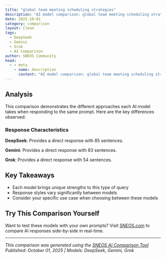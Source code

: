 ```yaml
---
title: "global team meeting scheduling strategies"
description: "AI model comparison: global team meeting scheduling strategies..."
date: 2025-10-01
category: comparison
layout: Clean
tags:
  - DeepSeek
  - Gemini
  - Grok
  - AI Comparison
author: SNEOS Community
head:
  - - meta
    - name: description
      content: "AI model comparison: global team meeting scheduling strategies..."
---
```


<ChatComparison
  title="global team meeting scheduling strategies"
  prompt="global team meeting scheduling strategies"
  :responses='{
    "DeepSeek": "Of course. Scheduling global team meetings is a classic challenge in modern work. It requires a blend of strategy, technology, and empathy.\n\nHere is a comprehensive guide to global team meeting scheduling strategies, broken down into principles, practical tactics, and tools.\n\n### The Golden Rule: Rotate the Pain\n\nThe single most important principle is **fairness**. No single team or region should consistently bear the burden of an inconvenient meeting time. The \u0022pain\u0022 of an early morning or late night should be shared and rotated. This builds trust and shows respect for everyone\u0027s personal time.\n\n---\n\n### I. Foundational Strategies \u0026 Mindset\n\nBefore you even open a calendar, adopt these mindsets.\n\n**1. Asynchronous-First Culture:**\n*   **Question the Need:** Before scheduling, ask: \u0022Could this be handled asynchronously?\u0022 Use tools like Slack, Microsoft Teams, Loom (for video updates), or shared documents (Google Docs, Notion) for updates, brainstorming, and decision-making that don\u0027t require real-time interaction.\n*   **Define a Clear Purpose:** Every meeting must have a clear agenda and goal. If you can\u0027t define it, don\u0027t schedule it.\n\n**2. Establish Core Collaboration Hours:**\n*   Identify a 3-4 hour window where *everyone\u0027s* working hours overlap. This is your sacred time for live collaboration, crucial meetings, and workshops.\n*   **Example:** A team with members in London (GMT), New York (EST), and Singapore (SGT) might have a core window of 9:00 AM - 12:00 PM EST (2:00 PM - 5:00 PM GMT / 10:00 PM - 1:00 AM SGT). This is tough on Singapore, so you must rotate.\n\n**3. Be Meticulously Time-Zone Aware:**\n*   Don\u0027t just know the time zones; understand the local norms (lunch hours, typical start/end times, national holidays).\n*   Use clear time zone nomenclature: Always state the time in UTC or reference a major city (e.g., \u00223 PM UK / 10 AM EST / 11 PM AEST\u0022).\n\n---\n\n### II. Practical Scheduling Tactics\n\n**1. The \u0022Best Overlap\u0022 Finder:**\n*   Use tools like **World Time Buddy** or **SavvyCal** to visually map your team\u0027s working hours and find the least-worst option for all.\n\n**2. The Rotation System:**\n*   For recurring meetings (e.g., weekly team sync), create a schedule that rotates the meeting time each cycle.\n*   **Example:**\n    *   Week 1: 9 AM London / 4 PM Singapore / 4 AM New York\n    *   Week 2: 9 AM New York / 2 PM London / 10 PM Singapore\n    *   Week 3: 9 AM Singapore / 2 AM New York / 7 AM London (previous day)\n*   This ensures the burden is shared fairly.\n\n**3. The \u0022Split the Difference\u0022 Model:**\n*   For a meeting between two people in distant time zones, find a time that is outside ideal hours for both, but not terrible for either (e.g., 7 AM for one, 7 PM for the other).\n\n**4. Polling for One-Off Meetings:**\n*   For ad-hoc meetings, use scheduling polls (**Doodle**, **Calendly Polls**, **Xoyondo**) to let participants vote on slots that work for them. This democratizes the process.\n\n**5. Record Everything:**\n*   Make it a non-negotiable rule to record all meetings where a decision is made or key information is shared. This allows those who couldn\u0027t attend at the awkward time to stay informed without sacrificing sleep. Tools like Zoom, Teams, and Otter.ai are great for this.\n\n**6. Designate a \u0022Time Zone Champion\u0022:**\n*   For a large, globally-dispersed team, have one person (or a rotating role) responsible for ensuring meeting times are fair and that the rotation schedule is being followed.\n\n---\n\n### III. Essential Tools \u0026 Technology\n\n| Tool Type | Examples | Key Benefit |\n| :--- | :--- | :--- |\n| **World Clock / Visualizers** | World Time Buddy, Every Time Zone | See all time zones at a glance. |\n| **Smart Scheduling Links** | **Calendly**, SavvyCal, Clockwise | Others book in your availability, and it automatically shows times in their own time zone. |\n| **Calendar Suites** | **Google Calendar**, **Microsoft Outlook** | Built-in world clock and \u0022find a time\u0022 features that show attendees\u0027 working hours. |\n| **Polling Tools** | Doodle, When2meet | Quick consensus for one-off meetings. |\n| **Communication Hubs** | Slack, Microsoft Teams | Use statuses (\u0022School Run until 10 AM UTC\u0022) and async updates. |\n\n---\n\n### IV. Pro Tips \u0026 Best Practices\n\n*   **Leverage Calendar Transparency:** Encourage your team to block out \u0022Focus Time,\u0022 \u0022Lunch,\u0022 and \u0022School Pickup\u0022 on their calendars. This prevents accidental scheduling during personal time.\n*   **Set Clear Expectations in Invites:**\n    *   **Subject:** \u0022Project Alpha Kick-off (Recording will be provided)\u0022\n    *   **Body:** \u0022This meeting is scheduled for 4 PM GMT / 11 AM EST / 12 AM AEST (next day). We recognize this is late for our APAC colleagues; your attendance is optional, and the recording will be shared immediately after.\u0022\n*   **Be Sensitive to \u0022Bleed\u0022 Time:** Avoid scheduling meetings that end right at the end of someone\u0027s standard workday in their time zone. This gives them no buffer and can feel disrespectful.\n*   **Celebrate and Acknowledge Sacrifice:** Publicly thank team members who join at odd hours. A simple \u0022Thanks for joining us late at night, Lin!\u0022 goes a long way.\n*   **Audit Recurring Meetings Quarterly:** Are they still necessary? Is the time still the fairest it can be? Don\u0027t let inertia set in.\n\n### V. Sample Scenarios \u0026 Solutions\n\n**Scenario 1: The Weekly Team Sync (SF, London, Bangalore)**\n*   **Challenge:** SF (PDT) to Bangalore (IST) is a ~12.5 hour difference. A 9 AM in SF is 9:30 PM in Bangalore. A 9 AM in Bangalore is 8:30 PM previous day in SF.\n*   **Strategy:** Rotate the pain.\n    *   **Week 1 (APAC Friendly):** 9:30 AM IST / 8:00 PM PDT (previous day) / 4:00 AM BST. (Tough on London).\n    *   **Week 2 (EMEA Friendly):** 10:00 AM BST / 2:00 AM PDT / 2:30 PM IST. (Tough on SF).\n    *   **Week 3 (AMER Friendly):** 9:00 AM PDT / 5:00 PM BST / 9:30 PM IST. (Tough on Bangalore).\n\n**Scenario 2: Urgent Client Decision (NYC \u0026 Sydney)**\n*   **Challenge:** A 12-hour flip. When it\u0027s 9 AM in NYC, it\u0027s 11 PM in Sydney.\n*   **Strategy:** Split the difference.\n    *   **Solution:** Schedule for 7:30 AM NYC / 9:30 PM Sydney. It\u0027s early for one, late for the other, but manageable for a one-off. Record the meeting for anyone who absolutely cannot make it.\n\nBy implementing these strategies, you move from a reactive, frustrating scheduling process to a proactive, respectful system that empowers your global team to collaborate effectively, regardless of location.",
    "Gemini": "## Global Team Meeting Scheduling Strategies: A Comprehensive Guide\n\nScheduling meetings across different time zones for global teams can be a logistical nightmare. To make it work, you need a thoughtful strategy that considers everyone\u0027s needs. Here\u0027s a breakdown of strategies, best practices, and tools:\n\n**I. Core Principles:**\n\n* **Prioritize Asynchronous Communication:**  Before even considering a meeting, ask yourself if the topic can be effectively addressed through asynchronous channels (email, project management software, shared documents, video recordings). This respects everyone\u0027s time and allows for more thoughtful responses.\n* **Equity and Inclusion:**  Don\u0027t always favor one location. Rotate meeting times to distribute the inconvenience fairly.  Be mindful of cultural sensitivities, religious holidays, and potential family obligations.\n* **Purpose-Driven Meetings:**  Clearly define the meeting\u0027s objective, create an agenda, and stick to it.  Only invite essential attendees.\n* **Transparency and Communication:**  Communicate the rationale behind the meeting time clearly and well in advance.  Provide materials beforehand so participants can come prepared.\n\n**II. Strategies for Finding Optimal Times:**\n\n* **\u0022Convenient for Some\u0022 Approach:**\n    * **How it works:**  Choose a time that works well for the majority of the team, even if it\u0027s inconvenient for a smaller group.\n    * **Pros:** Easier to schedule, maximizes participation from key stakeholders.\n    * **Cons:** Can lead to burnout and resentment for those constantly attending outside of regular hours.  Requires careful consideration of who bears the inconvenience.\n    * **When to Use:** For critical meetings requiring a large number of participants, or when a specific decision-maker must be present.\n    * **Mitigation:** Rotate the \u0022inconvenient\u0022 time zone regularly. Record meetings for those who can\u0027t attend live.\n\n* **\u0022Shifting Time Zone\u0022 Approach:**\n    * **How it works:** Rotate the meeting time to distribute the inconvenience across different time zones over a series of meetings.  One week it might be best for Asia-Pacific, the next for Europe, and then the Americas.\n    * **Pros:** Fair and equitable distribution of burden.  Demonstrates respect for all team members.\n    * **Cons:** Requires meticulous planning and communication.  May require some flexibility from everyone.\n    * **When to Use:** For recurring meetings where consistency isn\u0027t paramount.\n\n* **\u0022Overlap Zone\u0022 Approach:**\n    * **How it works:**  Identify the overlap zone where the most team members have reasonable work hours and schedule the meeting during that time.  This usually involves early mornings or late evenings for some.\n    * **Pros:** Minimizes extreme time zone inconveniences.\n    * **Cons:** Can be challenging to find a truly convenient time for everyone, especially with a wide range of time zones.\n    * **When to Use:** When there\u0027s a significant overlap in working hours between key regions.\n\n* **\u0022Asynchronous Hybrid\u0022 Approach:**\n    * **How it works:**  Prepare a pre-recorded presentation or detailed written material.  Hold a shorter live Q\u0026A session during a time that works for as many people as possible.  Record the Q\u0026A for those who can\u0027t attend live.\n    * **Pros:**  Reduces the need for long, inconvenient meetings.  Allows participants to engage at their own pace.\n    * **Cons:** Requires more upfront preparation.  Relies on participants engaging with the asynchronous material.\n    * **When to Use:** For informational updates, project status reports, and other content that doesn\u0027t require immediate real-time interaction.\n\n* **\u0022Split Meeting\u0022 Approach:**\n    * **How it works:** Break a long meeting into two shorter sessions, each scheduled at a time convenient for a different set of time zones.\n    * **Pros:**  Allows for more focused discussions within smaller groups.  Reduces the burden on individuals.\n    * **Cons:** Requires careful coordination and communication.  May result in some overlap in information.\n    * **When to Use:**  For complex projects or topics that can be easily divided into smaller segments.\n\n**III. Best Practices for Global Team Meetings:**\n\n* **Meeting Length:** Keep meetings as short as possible.  A focused 30-minute meeting is often more productive than a rambling hour-long session.\n* **Agendas and Pre-Reading:**  Send out a detailed agenda and any necessary pre-reading materials well in advance.  This allows participants to come prepared and maximizes efficiency.\n* **Facilitation Skills:**  The meeting facilitator plays a crucial role in keeping the meeting on track, ensuring everyone has a chance to speak, and managing time effectively.\n* **Technology:**\n    * **Reliable Video Conferencing:**  Use a reliable video conferencing platform with features like screen sharing, breakout rooms, and recording capabilities.\n    * **Collaborative Tools:**  Utilize collaborative tools like shared documents, whiteboards, and project management software to facilitate real-time interaction.\n    * **Consider Bandwidth:**  Be mindful of bandwidth limitations, especially in developing countries.  Offer alternative ways to participate, such as audio-only options.\n* **Cultural Sensitivity:**\n    * **Language:**  Speak clearly and avoid jargon. Be aware that not everyone may be a native English speaker.\n    * **Communication Styles:**  Recognize that communication styles vary across cultures. Be patient and understanding.\n    * **Time Zones:**  Clearly state the time zone when scheduling the meeting.\n* **Recording and Documentation:**  Record all meetings and make the recording available to those who couldn\u0027t attend live.  Distribute meeting minutes and action items promptly.\n* **Feedback:**  Solicit feedback from team members about the meeting schedule and format.  Be open to making adjustments based on their input.\n\n**IV. Tools to Help with Scheduling:**\n\n* **Time Zone Converters:** World Time Buddy, Every Time Zone\n* **Scheduling Tools:**\n    * **Calendly:** Integrates with various calendar systems and allows others to book meetings based on your availability.\n    * **Doodle:**  A simple poll-based scheduling tool for finding a time that works for multiple people.\n    * **When2Meet:**  Similar to Doodle, but with a more visual interface.\n    * **Microsoft FindTime:**  Works within Outlook to suggest meeting times based on participants\u0027 availability.\n    * **Google Calendar:**  Offers features like \u0022Find a Time\u0022 and \u0022World Clock\u0022 to help with scheduling across time zones.\n* **Project Management Software:** Many project management tools like Asana, Trello, and Jira have built-in scheduling features.\n* **Team Communication Platforms:**  Slack, Microsoft Teams, and other platforms often have integrations with scheduling tools.\n\n**V. Key Considerations When Choosing a Strategy:**\n\n* **Team Size:**  Larger teams require more flexible scheduling approaches.\n* **Meeting Frequency:**  For recurring meetings, prioritize fairness and rotation.\n* **Meeting Importance:**  Critical meetings may warrant more inconvenience for some.\n* **Team Culture:**  Consider your team\u0027s preferences and communication styles.\n* **Individual Preferences:**  Be open to accommodating individual needs whenever possible.\n\n**In conclusion, scheduling global team meetings requires a thoughtful and flexible approach. By considering the principles outlined above, choosing the right strategy, and utilizing the available tools, you can create a meeting schedule that is both effective and equitable for all team members.**  Remember to prioritize communication, transparency, and respect for individual needs. Good luck!\n",
    "Grok": "Scheduling a global team meeting can be challenging due to time zone differences, cultural considerations, and varying work schedules. Here are some effective strategies to ensure smooth coordination and participation from team members across the globe:\n\n### 1. Use Time Zone Tools\n   - **Leverage Time Zone Schedulers:** Use tools like World Time Buddy, TimeandDate.com, or scheduling features in apps like Google Calendar or Microsoft Outlook to identify overlapping time slots across multiple time zones.\n   - **Identify Core Hours:** Find a window of time that works for most, if not all, team members. Aim for a \u0022common window\u0022 where the majority can attend without extreme inconvenience (e.g., not scheduling a meeting at 3 AM for anyone).\n\n### 2. Rotate Meeting Times\n   - **Fair Distribution of Inconvenience:** Rotate meeting times periodically to ensure no single team member or region is always inconvenienced by early morning or late-night meetings. For example, alternate between times that favor Asia, Europe, and the Americas.\n   - **Monthly or Quarterly Rotation:** Set a schedule where the meeting time shifts every month or quarter to balance the burden of inconvenient times.\n\n### 3. Establish Preferred Meeting Windows\n   - **Agree on a Time Range:** Set a standard range of hours (e.g., 8 AM\u201312 PM UTC) during which meetings are generally scheduled. This helps set expectations and allows team members to plan their availability.\n   - **Account for Daylight Saving Time:** Be mindful of changes due to daylight saving time in different regions, as this can shift schedules unexpectedly.\n\n### 4. Prioritize Key Attendees\n   - **Identify Must-Have Participants:** Determine who absolutely needs to be present (e.g., decision-makers or project leads) and schedule around their availability first.\n   - **Record Meetings for Others:** For team members who cannot attend due to time zone constraints, record the meeting or provide detailed minutes and action items so they can stay updated.\n\n### 5. Use Asynchronous Communication\n   - **Minimize Live Meetings:** If time zones make scheduling difficult, reduce the need for synchronous meetings by using asynchronous tools like Slack, Microsoft Teams, or email for updates, feedback, or discussions.\n   - **Pre-Meeting Input:** Share agendas or discussion points in advance and ask team members to provide input via shared documents (e.g., Google Docs) before the meeting.\n\n### 6. Plan Meetings Well in Advance\n   - **Send Invites Early:** Give team members plenty of notice (e.g., 1\u20132 weeks) so they can adjust their schedules if needed. Include time zone details in the invite to avoid confusion.\n   - **Recurring Meetings:** If meetings are regular (e.g., weekly or monthly), set a recurring schedule and communicate it clearly to all participants.\n\n### 7. Be Culturally Sensitive\n   - **Consider Public Holidays:** Check for national or regional holidays in team members\u2019 locations to avoid scheduling conflicts.\n   - **Respect Work-Life Balance:** Be mindful of scheduling meetings during lunch hours, late evenings, or weekends in certain time zones.\n\n### 8. Use Scheduling Tools for Polls\n   - **Doodle or When2Meet:** Use polling tools to let team members vote on their preferred meeting times. This helps identify the most convenient slot for the majority.\n   - **Automated Scheduling Assistants:** Tools like Calendly can allow team members to input their availability and suggest suitable meeting times.\n\n### 9. Communicate Expectations Clearly\n   - **Clarify Attendance Requirements:** Let team members know if attendance is mandatory or optional, and provide alternatives (e.g., watching a recording or sending a delegate).\n   - **Set an Agenda:** Share a clear agenda with time allocations for each topic to keep the meeting efficient, respecting everyone\u2019s time.\n\n### 10. Test and Adjust\n   - **Gather Feedback:** After the first few meetings, ask for feedback on the timing and format to see if adjustments are needed.\n   - **Be Flexible:** Be open to changing the schedule or format (e.g., hybrid synchronous/asynchronous) based on team needs.\n\nBy combining these strategies, you can create an inclusive and efficient meeting schedule that respects the diversity of a global team while ensuring effective communication and collaboration."
  }'
  published-date="16:14"
/>

## Analysis

This comparison demonstrates the different approaches each AI model takes when responding to the same prompt. Here are the key differences observed:

### Response Characteristics

**DeepSeek**: Provides a direct response with 85 sentences. 

**Gemini**: Provides a direct response with 83 sentences. 

**Grok**: Provides a direct response with 54 sentences. 

## Key Takeaways

- Each model brings unique strengths to this type of query
- Response styles vary significantly between models
- Consider your specific use case when choosing between these models

## Try This Comparison Yourself

Want to test these models with your own prompts? Visit [SNEOS.com](https://sneos.com) to compare AI responses side-by-side in real-time.

---

*This comparison was generated using the [SNEOS AI Comparison Tool](https://sneos.com)*
*Published: October 01, 2025 | Models: DeepSeek, Gemini, Grok*
